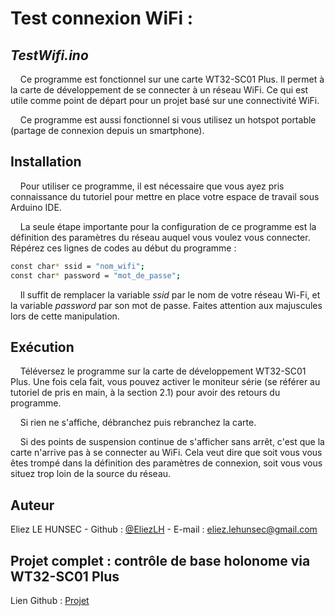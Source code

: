 # Test connexion WiFi : 
## *TestWifi.ino*

&nbsp;&nbsp;&nbsp;&nbsp;Ce programme est fonctionnel sur une carte WT32-SC01 Plus. Il permet à la carte de développement de se connecter à un réseau WiFi. Ce qui est utile comme point de départ pour un projet basé sur une connectivité WiFi. 

&nbsp;&nbsp;&nbsp;&nbsp;Ce programme est aussi fonctionnel si vous utilisez un hotspot portable (partage de connexion depuis un smartphone).

## Installation

&nbsp;&nbsp;&nbsp;&nbsp;Pour utiliser ce programme, il est nécessaire que vous ayez pris connaissance du tutoriel pour mettre en place votre espace de travail sous Arduino IDE.

&nbsp;&nbsp;&nbsp;&nbsp;La seule étape importante pour la configuration de ce programme est la définition des paramètres du réseau auquel vous voulez vous connecter. Répérez ces lignes de codes au début du programme :

```bash
const char* ssid = "nom_wifi";
const char* password = "mot_de_passe";
```

&nbsp;&nbsp;&nbsp;&nbsp;Il suffit de remplacer la variable *ssid* par le nom de votre réseau Wi-Fi, et la variable *password* par son mot de passe. Faites attention aux majuscules lors de cette manipulation.

## Exécution

&nbsp;&nbsp;&nbsp;&nbsp;Téléversez le programme sur la carte de développement WT32-SC01 Plus. Une fois cela fait, vous pouvez activer le moniteur série (se référer au tutoriel de pris en main, à la section 2.1) pour avoir des retours du programme. 

&nbsp;&nbsp;&nbsp;&nbsp;Si rien ne s'affiche, débranchez puis rebranchez la carte. 

&nbsp;&nbsp;&nbsp;&nbsp;Si des points de suspension continue de s'afficher sans arrêt, c'est que la carte n'arrive pas à se connecter au WiFi. Cela veut dire que soit vous vous êtes trompé dans la définition des paramètres de connexion, soit vous vous situez trop loin de la source du réseau.

## Auteur
Eliez LE HUNSEC - Github : [@EliezLH](https://github.com/EliezLH) - E-mail : eliez.lehunsec@gmail.com

## Projet complet : contrôle de base holonome via WT32-SC01 Plus

Lien Github : [Projet](https://github.com/Naellll/Controle-de-base-holonome-via-WT32-SC01-Plus)
